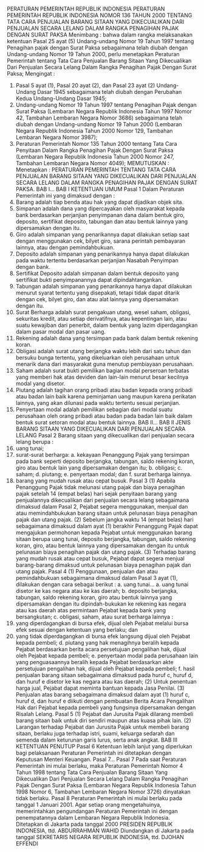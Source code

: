  PERATURAN PEMERINTAH REPUBLIK INDONESIA PERATURAN PEMERINTAH REPUBLIK INDONESIA NOMOR 136 TAHUN 2000 TENTANG TATA CARA PENJUALAN BARANG SITAAN YANG DIKECUALIKAN DARI PENJUALAN SECARA LELANG DALAM RANGKA PENAGIHAN PAJAK DENGAN SURAT PAKSA
Menimbang :
 bahwa dalam rangka melaksanakan ketentuan Pasal 25 ayat (5) Undang-undang Nomor 19 Tahun 1997 tentang Penagihan pajak dengan Surat Paksa sebagaimana telah diubah dengan Undang-undang Nomor 19 Tahun 2000, perlu menetapkan Peraturan Pemerintah tentang Tata Cara Penjualan Barang Sitaan Yang Dikecualikan Dari Penjualan Secara Lelang Dalam Rangka Penagihan Pajak Dengan Surat Paksa;
Mengingat :

1. Pasal 5 ayat (1), Pasal 20 ayat (2), dan Pasal 23 ayat (2) Undang-Undang Dasar 1945 sebagaimana telah diubah dengan Perubahan Kedua Undang-Undang Dasar 1945;
2. Undang-undang Nomor 19 Tahun 1997 tentang Penagihan Pajak dengan Surat Paksa (Lembaran Negara Republik Indonesia Tahun 1997 Nomor 42, Tambahan Lembaran Negara Nomor 3686) sebagaimana telah diubah dengan Undang-undang Nomor 19 Tahun 2000 (Lembaran Negara Republik Indonesia Tahun 2000 Nomor 129, Tambahan Lembaran Negara Nomor 3987);
3. Peraturan Pemerintah Nomor 135 Tahun 2000 tentang Tata Cara Penyitaan Dalam Rangka Penagihan Pajak Dengan Surat Paksa (Lembaran Negara Republik Indonesia Tahun 2000 Nomor 247, Tambahan Lembaran Negara Nomor 4049);
MEMUTUSKAN :
 Menetapkan : PERATURAN PEMERINTAH TENTANG TATA CARA PENJUALAN BARANG SITAAN YANG DIKECUALIKAN DARI PENJUALAN SECARA LELANG DALAM RANGKA PENAGIHAN PAJAK DENGAN SURAT PAKSA. BAB I...
BAB I KETENTUAN UMUM
Pasal 1
Dalam Peraturan Pemerintah ini yang dimaksud dengan :
1. Barang adalah tiap benda atau hak yang dapat dijadikan objek sita.
2. Simpanan adalah dana yang dipercayakan oleh masyarakat kepada bank berdasarkan perjanjian penyimpanan dana dalam bentuk giro, deposito, sertifikat deposito, tabungan dan atau bentuk lainnya yang dipersamakan dengan itu.
3. Giro adalah simpanan yang penarikannya dapat dilakukan setiap saat dengan menggunakan cek, bilyet giro, sarana perintah pembayaran lainnya, atau dengan pemindahbukuan.
4. Deposito adalah simpanan yang penarikannya hanya dapat dilakukan pada waktu tertentu berdasarkan perjanjian Nasabah Penyimpan dengan bank.
5. Sertifikat Deposito adalah simpanan dalam bentuk deposito yang sertifikat bukti penyimpanannya dapat dipindahtangankan.
6. Tabungan adalah simpanan yang penarikannya hanya dapat dilakukan menurut syarat tertentu yang disepakati, tetapi tidak dapat ditarik dengan cek, bilyet giro, dan atau alat lainnya yang dipersamakan dengan itu.
7. Surat Berharga adalah surat pengakuan utang, wesel saham, obligasi, sekuritas kredit, atau setiap derivatifnya, atau kepentingan lain, atau suatu kewajiban dari penerbit, dalam bentuk yang lazim diperdagangkan dalam pasar modal dan pasar uang.
8. Rekening adalah dana yang tersimpan pada bank dalam bentuk rekening koran.
9. Obligasi adalah surat utang berjangka waktu lebih dari satu tahun dan bersuku bunga tertentu, yang dikeluarkan oleh perusahaan untuk menarik dana dari masyarakat guna menutup pembiayaan perusahaan.
10. Saham adalah surat bukti pemilikan bagian modal perseroan terbatas yang memberi hak atas deviden dan lain-lain menurut besar kecilnya modal yang disetor.
11. Piutang adalah tagihan orang pribadi atau badan kepada orang pribadi atau badan lain baik karena peminjaman uang maupun karena perikatan lainnya, yang akan dilunasi pada waktu tertentu sesuai perjanjian.
12. Penyertaan modal adalah pemilikan sebagian dari modal suatu perusahaan oleh orang pribadi atau badan pada badan lain baik dalam bentuk surat setoran modal atau bentuk lainnya. BAB II...
BAB II JENIS BARANG SITAAN YANG DIKECUALIKAN DARI PENJUALAN SECARA LELANG
Pasal 2
Barang sitaan yang dikecualikan dari penjualan secara lelang berupa :
1. uang tunai;
2. surat-surat berharga:
a. kekayaan Penanggung Pajak yang tersimpan pada bank seperti deposito berjangka, tabungan, saldo rekening koran, giro atau bentuk lain yang dipersamakan dengan itu;
b. obligasi;
c. saham;
d. piutang;
e. penyertaan modal; dan
f. surat berharga lainnya.
3. barang yang mudah rusak atau cepat busuk.
Pasal 3
(1) Apabila Penanggung Pajak tidak melunasi utang pajak dan biaya penagihan pajak setelah 14 (empat belas) hari sejak penyitaan barang yang penjualannya dikecualikan dari penjualan secara lelang sebagaimana dimaksud dalam Pasal 2, Pejabat segera menggunakan, menjual dan atau memindahbukukan barang sitaan untuk pelunasan biaya penagihan pajak dan utang pajak.
(2) Sebelum jangka waktu 14 (empat belas) hari sebagaimana dimaksud dalam ayat (1) berakhir Penanggung Pajak dapat mengajukan permohonan kepada Pejabat untuk menggunakan barang sitaan berupa uang tunai, deposito berjangka, tabungan, saldo rekening koran, giro, atau bentuk lainnya yang dipersamakan dengan itu untuk pelunasan biaya penagihan pajak dan utang pajak.
(3) Terhadap barang yang mudah rusak atau cepat busuk, Pejabat dapat segera menjual barang-barang dimaksud untuk pelunasan biaya penagihan pajak dan utang pajak.
Pasal 4
(1) Penggunaan, penjualan dan atau pemindahbukuan sebagaimana dimaksud dalam Pasal 3 ayat (1), dilakukan dengan cara sebagai berikut :
a. uang tunai...
a. uang tunai disetor ke kas negara atau ke kas daerah;
b. deposito berjangka, tabungan, saldo rekening koran, giro atau bentuk lainnya yang dipersamakan dengan itu dipindah-bukukan ke rekening kas negara atau kas daerah atas permintaan Pejabat kepada bank yang bersangkutan;
c. obligasi, saham, atau surat berharga lainnya :
1. yang diperdagangkan di bursa efek, dijual oleh Pejabat melalui bursa efek sesuai dengan ketentuan yang berlaku; dan
2. yang tidak diperdagangkan di bursa efek langsung dijual oleh Pejabat kepada pembeli;
d. piutang yang hak menagihnya beralih kepada Pejabat berdasarkan berita acara persetujuan pengalihan hak, dijual oleh Pejabat kepada pembeli;
e. penyertaan modal pada perusahaan lain yang penguasaannya beralih kepada Pejabat berdasarkan akte persetujuan pengalihan hak, dijual oleh Pejabat kepada pembeli;
f. hasil penjualan barang sitaan sebagaimana dimaksud pada huruf c, huruf d, dan huruf e disetor ke kas negara atau kas daerah;
(2) Untuk penentuan harga jual, Pejabat dapat meminta bantuan kepada Jasa Penilai.
(3) Penjualan atas barang sebagaimana dimaksud dalam ayat (1) huruf c, huruf d, dan huruf e diikuti dengan pembuatan Berita Acara Pengalihan Hak dari Pejabat kepada pembeli yang fungsinya dipersamakan dengan Risalah Lelang.
Pasal 5
(1) Pejabat dan Jurusita Pajak dilarang membeli barang sitaan baik untuk diri sendiri maupun atas kuasa pihak lain.
(2) Larangan terhadap Pejabat dan Jurusita Pajak untuk membeli barang sitaan, berlaku juga terhadap istri, suami, keluarga sedarah dan semenda dalam keturunan garis lurus, serta anak angkat.
BAB III KETENTUAN PENUTUP
Pasal 6
Ketentuan lebih lanjut yang diperlukan bagi pelaksanaan Peraturan Pemerintah ini ditetapkan dengan Keputusan Menteri Keuangan. Pasal 7...
Pasal 7
Pada saat Peraturan Pemerintah ini mulai berlaku, maka Peraturan Pemerintah Nomor 4 Tahun 1998 tentang Tata Cara Penjualan Barang Sitaan Yang Dikecualikan Dari Penjualan Secara Lelang Dalam Rangka Penagihan Pajak Dengan Surat Paksa (Lembaran Negara Republik Indonesia Tahun 1998 Nomor 6, Tambahan Lembaran Negara Nomor 3726) dinyatakan tidak berlaku.
Pasal 8
Peraturan Pemerintah ini mulai berlaku pada tanggal 1 Januari 2001.
Agar setiap orang mengetahuinya, memerintahkan pengundangan Peraturan Pemerintah ini dengan penempatannya dalam Lembaran Negara Republik Indonesia. Ditetapkan di Jakarta pada tanggal 2000 PRESIDEN REPUBLIK INDONESIA, ttd. ABDURRAHMAN WAHID Diundangkan di Jakarta pada tanggal SEKRETARIS NEGARA REPUBLIK INDONESIA, ttd. DJOHAN EFFENDI